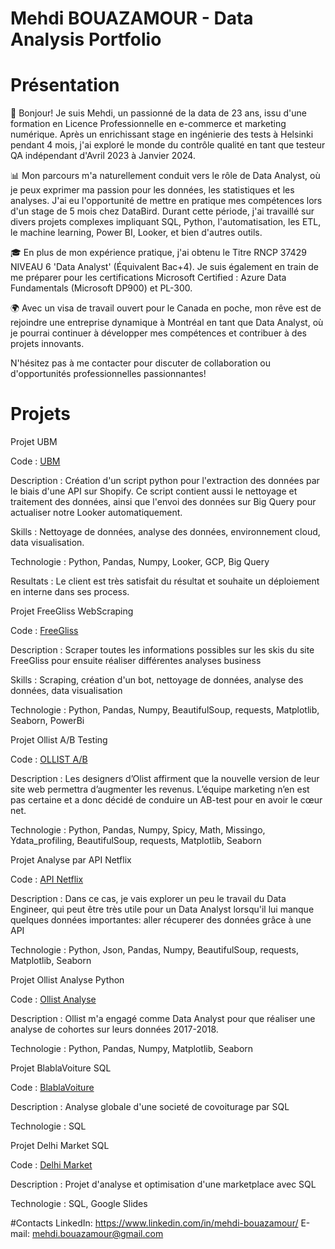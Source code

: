 # Mehdi BOUAZAMOUR - Data Analysis Portfolio

# Présentation

👋 Bonjour! Je suis Mehdi, un passionné de la data de 23 ans, issu d'une formation en Licence Professionnelle en e-commerce et marketing numérique. Après un enrichissant stage en ingénierie des tests à Helsinki pendant 4 mois, j'ai exploré le monde du contrôle qualité en tant que testeur QA indépendant d'Avril 2023 à Janvier 2024.

📊 Mon parcours m'a naturellement conduit vers le rôle de Data Analyst, où je peux exprimer ma passion pour les données, les statistiques et les analyses. J'ai eu l'opportunité de mettre en pratique mes compétences lors d'un stage de 5 mois chez DataBird. Durant cette période, j'ai travaillé sur divers projets complexes impliquant SQL, Python, l'automatisation, les ETL, le machine learning, Power BI, Looker, et bien d'autres outils.

🎓 En plus de mon expérience pratique, j'ai obtenu le Titre RNCP 37429 NIVEAU 6 'Data Analyst' (Équivalent Bac+4). Je suis également en train de me préparer pour les certifications Microsoft Certified : Azure Data Fundamentals (Microsoft DP900) et PL-300.

🌍 Avec un visa de travail ouvert pour le Canada en poche, mon rêve est de rejoindre une entreprise dynamique à Montréal en tant que Data Analyst, où je pourrai continuer à développer mes compétences et contribuer à des projets innovants.

N'hésitez pas à me contacter pour discuter de collaboration ou d'opportunités professionnelles passionnantes!


# Projets

Projet UBM

Code : [UBM](https://github.com/MehdiBouazamour/UBM-BigQuery-Looker)

Description : Création d'un script python pour l'extraction des données par le biais d'une API sur Shopify. Ce script contient aussi le nettoyage et traitement des données, ainsi que l'envoi des données sur Big Query pour actualiser notre Looker automatiquement.

Skills : Nettoyage de données, analyse des données, environnement cloud, data visualisation.

Technologie : Python, Pandas, Numpy, Looker, GCP, Big Query

Resultats : Le client est très satisfait du résultat et souhaite un déploiement en interne dans ses process.




Projet FreeGliss WebScraping

Code : [FreeGliss](https://github.com/MehdiBouazamour/FreeGliss-WebScraping)

Description : Scraper toutes les informations possibles sur les skis du site FreeGliss pour ensuite réaliser différentes analyses business

Skills : Scraping, création d'un bot, nettoyage de données, analyse des données, data visualisation

Technologie : Python, Pandas, Numpy, BeautifulSoup, requests, Matplotlib, Seaborn, PowerBi




Projet Ollist A/B Testing

Code : [OLLIST A/B](https://github.com/MehdiBouazamour/Ollist-A-B-testing)

Description : Les designers d’Olist affirment que la nouvelle version de leur site web permettra d’augmenter les revenus. L’équipe marketing n’en est pas certaine et a donc décidé de 
conduire un AB-test pour en avoir le cœur net.

Technologie : Python, Pandas, Numpy, Spicy, Math, Missingo, Ydata_profiling, BeautifulSoup, requests, Matplotlib, Seaborn




Projet Analyse par API Netflix 

Code : [API Netflix](https://github.com/MehdiBouazamour/Analyse-par-une-API)

Description : Dans ce cas, je vais explorer un peu le travail du Data Engineer, qui peut être très utile pour un Data Analyst lorsqu'il lui manque quelques données importantes: aller récuperer des données grâce à une API

Technologie : Python, Json, Pandas, Numpy, BeautifulSoup, requests, Matplotlib, Seaborn




Projet Ollist Analyse Python

Code : [Ollist Analyse](https://github.com/MehdiBouazamour/Ollist-PYTHON)

Description : Ollist m'a engagé comme Data Analyst pour que réaliser une analyse de cohortes sur leurs données 2017-2018.

Technologie : Python, Pandas, Numpy, Matplotlib, Seaborn




Projet BlablaVoiture SQL

Code : [BlablaVoiture](https://github.com/MehdiBouazamour/BlablaVoiture-SQL)

Description : Analyse globale d'une societé de covoiturage par SQL

Technologie : SQL




Projet Delhi Market SQL

Code : [Delhi Market](https://github.com/MehdiBouazamour/Delhi-Market-SQL)

Description : Projet d'analyse et optimisation d'une marketplace avec SQL

Technologie : SQL, Google Slides




#Contacts
LinkedIn: https://www.linkedin.com/in/mehdi-bouazamour/
E-mail: mehdi.bouazamour@gmail.com
